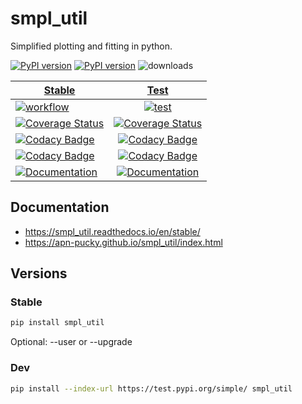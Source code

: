 # smpl_util
Simplified plotting and fitting in python.

[![PyPI version][pypi image]][pypi link] [![PyPI version][pypi versions]][pypi link]  ![downloads](https://img.shields.io/pypi/dm/smpl_util.svg)

| [Stable][doc stable]        | [Test][doc test]           |
| ------------- |:-------------:|
| [![workflow][a s image]][a s link]   | [![test][a t image]][a t link]     |
| [![Coverage Status][c s i]][c s l]   | [![Coverage Status][c t i]][c t l] |
| [![Codacy Badge][cc s c i]][cc s c l] | [![Codacy Badge][cc c i]][cc c l]  |
| [![Codacy Badge][cc s q i]][cc s q l] | [![Codacy Badge][cc q i]][cc q l]  |
| [![Documentation][rtd s i]][rtd s l] | [![Documentation][rtd t i]][rtd t l]|

## Documentation

-   <https://smpl_util.readthedocs.io/en/stable/>
-   <https://apn-pucky.github.io/smpl_util/index.html>

## Versions

### Stable

```sh
pip install smpl_util
```

Optional: --user or --upgrade

### Dev

```sh
pip install --index-url https://test.pypi.org/simple/ smpl_util
```

[doc stable]: https://apn-pucky.github.io/smpl_util/index.html
[doc test]: https://apn-pucky.github.io/smpl_util/test/index.html

[pypi image]: https://badge.fury.io/py/smpl_util.svg
[pypi link]: https://pypi.org/project/smpl_util/
[pypi versions]: https://img.shields.io/pypi/pyversions/smpl_util.svg

[a s image]: https://github.com/APN-Pucky/smpl_util/actions/workflows/stable.yml/badge.svg
[a s link]: https://github.com/APN-Pucky/smpl_util/actions/workflows/stable.yml
[a t link]: https://github.com/APN-Pucky/smpl_util/actions/workflows/test.yml
[a t image]: https://github.com/APN-Pucky/smpl_util/actions/workflows/test.yml/badge.svg

[cc s q i]: https://app.codacy.com/project/badge/Grade/38630d0063814027bd4d0ffaa73790a2?branch=stable
[cc s q l]: https://www.codacy.com/gh/APN-Pucky/smpl_util/dashboard?utm_source=github.com&amp;utm_medium=referral&amp;utm_content=APN-Pucky/smpl&amp;utm_campaign=Badge_Grade?branch=stable
[cc s c i]: https://app.codacy.com/project/badge/Coverage/38630d0063814027bd4d0ffaa73790a2?branch=stable
[cc s c l]: https://www.codacy.com/gh/APN-Pucky/smpl_util/dashboard?utm_source=github.com&utm_medium=referral&utm_content=APN-Pucky/smpl&utm_campaign=Badge_Coverage?branch=stable

[cc q i]: https://app.codacy.com/project/badge/Grade/38630d0063814027bd4d0ffaa73790a2
[cc q l]: https://www.codacy.com/gh/APN-Pucky/smpl_util/dashboard?utm_source=github.com&amp;utm_medium=referral&amp;utm_content=APN-Pucky/smpl&amp;utm_campaign=Badge_Grade
[cc c i]: https://app.codacy.com/project/badge/Coverage/38630d0063814027bd4d0ffaa73790a2
[cc c l]: https://www.codacy.com/gh/APN-Pucky/smpl_util/dashboard?utm_source=github.com&utm_medium=referral&utm_content=APN-Pucky/smpl&utm_campaign=Badge_Coverage

[c s i]: https://coveralls.io/repos/github/APN-Pucky/smpl_util/badge.svg?branch=stable
[c s l]: https://coveralls.io/github/APN-Pucky/smpl_util?branch=stable
[c t l]: https://coveralls.io/github/APN-Pucky/smpl_util?branch=master
[c t i]: https://coveralls.io/repos/github/APN-Pucky/smpl_util/badge.svg?branch=master

[rtd s i]: https://readthedocs.org/projects/smpl_util/badge/?version=stable
[rtd s l]: https://smpl_util.readthedocs.io/en/stable/?badge=stable
[rtd t i]: https://readthedocs.org/projects/smpl_util/badge/?version=latest
[rtd t l]: https://smpl_util.readthedocs.io/en/latest/?badge=latest
